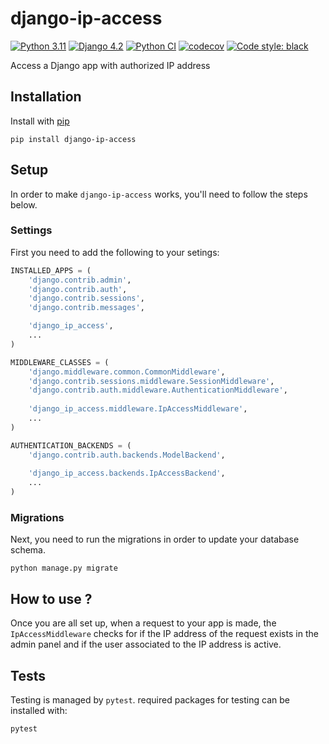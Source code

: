 # django-ip-access
[![Python 3.11](https://img.shields.io/badge/python-3.9|3.10|3.11|3.12-blue.svg)](https://www.python.org/downloads/release/python-311/) 
[![Django 4.2](https://img.shields.io/badge/django-4.2-blue.svg)](https://docs.djangoproject.com/en/4.2/)
[![Python CI](https://github.com/briefmnews/django-ip-access/actions/workflows/workflow.yaml/badge.svg)](https://github.com/briefmnews/django-ip-access/actions/workflows/workflow.yaml)
[![codecov](https://codecov.io/gh/briefmnews/django-ip-access/branch/master/graph/badge.svg)](https://codecov.io/gh/briefmnews/django-ip-access)
[![Code style: black](https://img.shields.io/badge/code%20style-black-000000.svg)](https://github.com/psf/black)

Access a Django app with authorized IP address


## Installation
Install with [pip](https://pip.pypa.io/en/stable/)
```shell script
pip install django-ip-access
```


## Setup 
In order to make `django-ip-access` works, you'll need to follow the steps below.

### Settings
First you need to add the following to your setings:
```python
INSTALLED_APPS = (
    'django.contrib.admin',
    'django.contrib.auth',
    'django.contrib.sessions',
    'django.contrib.messages',

    'django_ip_access',
    ...
)

MIDDLEWARE_CLASSES = (
    'django.middleware.common.CommonMiddleware',
    'django.contrib.sessions.middleware.SessionMiddleware',
    'django.contrib.auth.middleware.AuthenticationMiddleware',
    
    'django_ip_access.middleware.IpAccessMiddleware',
    ...
)

AUTHENTICATION_BACKENDS = (
    'django.contrib.auth.backends.ModelBackend',
    
    'django_ip_access.backends.IpAccessBackend',
    ...
)
```

### Migrations
Next, you need to run the migrations in order to update your database schema.
```shell script
python manage.py migrate
```

## How to use ?
Once you are all set up, when a request to your app is made, the `IpAccessMiddleware` checks
for if the IP address of the request exists in the admin panel and
if the user associated to the IP address is active.


## Tests
Testing is managed by `pytest`. required packages for testing can be installed with:
```shell script
pytest
```
